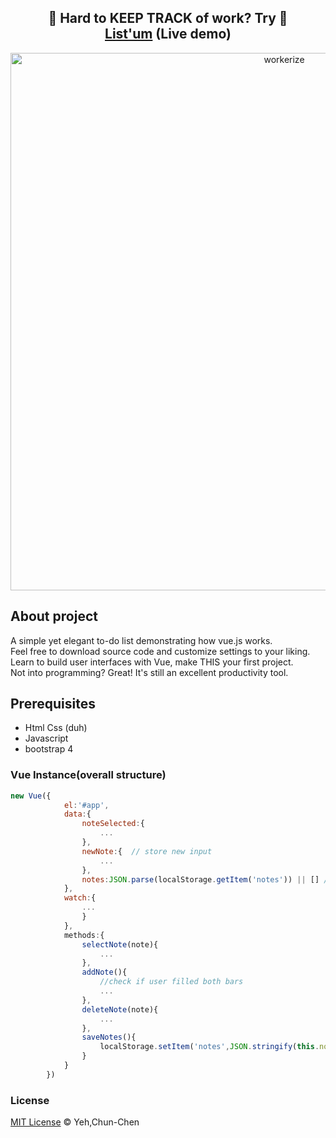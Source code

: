 <h2 align="center">
  📆 Hard to KEEP TRACK of work? Try 📎 <a href="https://0x66you.github.io/Listum-vue.js/index.html">List'um</a>&nbsp;(Live demo)
</h2>

<p align="center"><img src="https://i.postimg.cc/HLvwzHCf/LIST-UM-2.png" width="860" alt="workerize"></p>

## About project
A simple yet elegant to-do list demonstrating how vue.js works.<br/>
Feel free to download source code and customize settings to your liking.<br/>
Learn to build user interfaces with Vue, make THIS your first project.<br/>
Not into programming? Great! It's still an excellent productivity tool.

## Prerequisites
* Html Css (duh)
* Javascript
* bootstrap 4

### Vue Instance(overall structure)
```js
new Vue({
            el:'#app',
            data:{
                noteSelected:{
                    ...
                },
                newNote:{  // store new input
                    ...
                },
                notes:JSON.parse(localStorage.getItem('notes')) || [] //store catelogue content
            },
            watch:{
                ...
                }
            },
            methods:{
                selectNote(note){
                    ...
                },
                addNote(){
                    //check if user filled both bars
                    ...
                },
                deleteNote(note){
                    ...
                },
                saveNotes(){
                    localStorage.setItem('notes',JSON.stringify(this.notes))
                }
            }
        })
```

### License

[MIT License](https://oss.ninja/mit/0x66you) © Yeh,Chun-Chen
